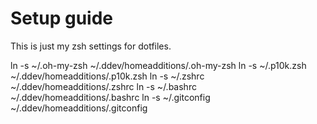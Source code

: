 # Setup guide
This is just my zsh settings for dotfiles.

ln -s ~/.oh-my-zsh ~/.ddev/homeadditions/.oh-my-zsh
ln -s ~/.p10k.zsh ~/.ddev/homeadditions/.p10k.zsh
ln -s ~/.zshrc ~/.ddev/homeadditions/.zshrc
ln -s ~/.bashrc ~/.ddev/homeadditions/.bashrc
ln -s ~/.gitconfig ~/.ddev/homeadditions/.gitconfig
